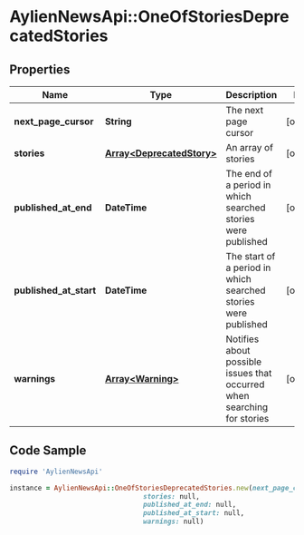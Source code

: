 # AylienNewsApi::OneOfStoriesDeprecatedStories

## Properties

Name | Type | Description | Notes
------------ | ------------- | ------------- | -------------
**next_page_cursor** | **String** | The next page cursor | [optional] 
**stories** | [**Array&lt;DeprecatedStory&gt;**](DeprecatedStory.md) | An array of stories | [optional] 
**published_at_end** | **DateTime** | The end of a period in which searched stories were published | [optional] 
**published_at_start** | **DateTime** | The start of a period in which searched stories were published | [optional] 
**warnings** | [**Array&lt;Warning&gt;**](Warning.md) | Notifies about possible issues that occurred when searching for stories | [optional] 

## Code Sample

```ruby
require 'AylienNewsApi'

instance = AylienNewsApi::OneOfStoriesDeprecatedStories.new(next_page_cursor: null,
                                 stories: null,
                                 published_at_end: null,
                                 published_at_start: null,
                                 warnings: null)
```


